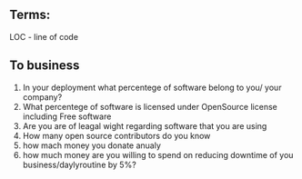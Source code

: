 ## Terms:
LOC - line of code

## To business

1. In your deployment what percentege of software belong to you/ your company?
2. What percentege of software is licensed under OpenSource license including Free software
3. Are you are of leagal wight regarding software that you are using
4. How many open source contributors do you know
5. how mach money you donate anualy
6. how much money are you willing to spend on reducing downtime of you business/daylyroutine by 5\%?
